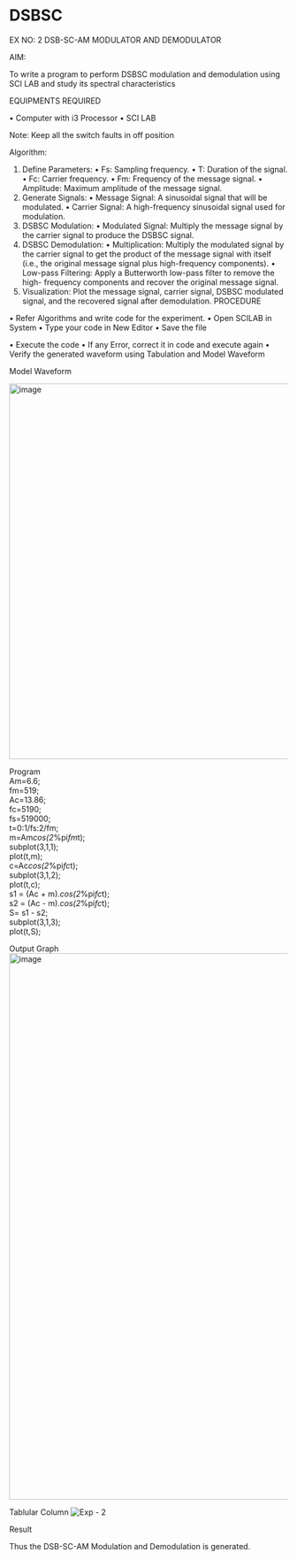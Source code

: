 # DSBSC


EX NO: 2	DSB-SC-AM MODULATOR AND DEMODULATOR

AIM:

To write a program to perform DSBSC modulation and demodulation using SCI LAB and study its spectral characteristics

EQUIPMENTS REQUIRED

•	Computer with i3 Processor
•	SCI LAB

Note: Keep all the switch faults in off position

Algorithm:

1.	Define Parameters:
•	Fs: Sampling frequency.
•	T: Duration of the signal.
•	Fc: Carrier frequency.
•	Fm: Frequency of the message signal.
•	Amplitude: Maximum amplitude of the message signal.
2.	Generate Signals:
•	Message Signal: A sinusoidal signal that will be modulated.
•	Carrier Signal: A high-frequency sinusoidal signal used for modulation.
3.	DSBSC Modulation:
•	Modulated Signal: Multiply the message signal by the carrier signal to produce the DSBSC signal.
4.	DSBSC Demodulation:
•	Multiplication: Multiply the modulated signal by the carrier signal to get the product of the message signal with itself (i.e., the original message signal plus high-frequency components).
•	Low-pass Filtering: Apply a Butterworth low-pass filter to remove the high- frequency components and recover the original message signal.
5.	Visualization:
Plot the message signal, carrier signal, DSBSC modulated signal, and the recovered signal after demodulation.
PROCEDURE

•	Refer Algorithms and write code for the experiment.
•	Open SCILAB in System
•	Type your code in New Editor
•	Save the file
 
•	Execute the code
•	If any Error, correct it in code and execute again
•	Verify the generated waveform using Tabulation and Model Waveform

Model Waveform

<img width="703" height="679" alt="image" src="https://github.com/user-attachments/assets/e7c7c7f8-ccf2-41ac-b1f3-325989941a6f" />

Program <br>
Am=6.6; <br>
fm=519; <br>
Ac=13.86; <br>
fc=5190;<br>
fs=519000;<br>
t=0:1/fs:2/fm;<br>
m=Am*cos(2*%pi*fm*t);<br>
subplot(3,1,1);<br>
plot(t,m);<br>
c=Ac*cos(2*%pi*fc*t);<br>
subplot(3,1,2);<br>
plot(t,c);<br>
s1 = (Ac + m).*cos(2*%pi*fc*t);<br>
s2 = (Ac - m).*cos(2*%pi*fc*t);<br>
S= s1 - s2;<br>
subplot(3,1,3);<br>
plot(t,S);<br>

Output Graph
<img width="1529" height="988" alt="image" src="https://github.com/user-attachments/assets/cb5876fe-21cb-4e0b-86c0-f6012a05f205" />


Tablular Column
![Exp - 2](https://github.com/user-attachments/assets/41e76a24-4b7c-4114-82f0-64e8590490eb)


Result

Thus the DSB-SC-AM Modulation and Demodulation is generated.

